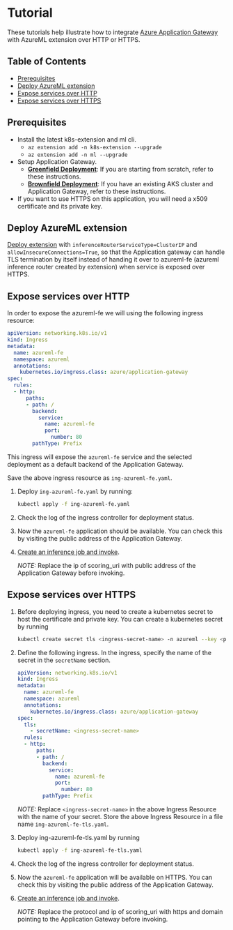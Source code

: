 # Tutorial

These tutorials help illustrate how to integrate [Azure Application Gateway](https://azure.microsoft.com/en-us/services/application-gateway/) with AzureML extension over HTTP or HTTPS.

## Table of Contents

- [Prerequisites](#prerequisites)
- [Deploy AzureML extension](#deploy-azureml-extension)
- [Expose services over HTTP](#expose-services-over-http)
- [Expose services over HTTPS](#expose-services-over-https)

## Prerequisites

- Install the latest k8s-extension and ml cli.
  - `az extension add -n k8s-extension --upgrade`
  - `az extension add -n ml --upgrade`
- Setup Application Gateway.
  - [**Greenfield Deployment**](https://docs.microsoft.com/en-us/azure/application-gateway/tutorial-ingress-controller-add-on-new): If you are starting from scratch, refer to these instructions.
  - [**Brownfield Deployment**](https://docs.microsoft.com/en-us/azure/application-gateway/tutorial-ingress-controller-add-on-existing): If you have an existing AKS cluster and Application Gateway, refer to these instructions.
- If you want to use HTTPS on this application, you will need a x509 certificate and its private key.

## Deploy AzureML extension

[Deploy extension](https://github.com/Azure/AML-Kubernetes/blob/master/docs/deploy-extension.md#azureml-extension-deployment-scenarios) with `inferenceRouterServiceType=ClusterIP` and `allowInsecureConnections=True`, so that the Application gateway can handle TLS termination by itself instead of handing it over to azureml-fe (azureml inference router created by extension) when service is exposed over HTTPS.


## Expose services over HTTP

In order to expose the azureml-fe we will using the following ingress resource:

```yaml
apiVersion: networking.k8s.io/v1
kind: Ingress
metadata:
  name: azureml-fe
  namespace: azureml
  annotations:
    kubernetes.io/ingress.class: azure/application-gateway
spec:
  rules:
  - http:
      paths:
      - path: /
        backend:
          service:
            name: azureml-fe
            port:
              number: 80
        pathType: Prefix
```

This ingress will expose the `azureml-fe` service and the selected deployment as a default backend of the Application Gateway.

Save the above ingress resource as `ing-azureml-fe.yaml`.

1. Deploy `ing-azureml-fe.yaml` by running:

    ```bash
    kubectl apply -f ing-azureml-fe.yaml
    ```

2. Check the log of the ingress controller for deployment status.

3. Now the `azureml-fe` application should be available. You can check this by visiting the public address of the Application Gateway.

4. [Create an inference job and invoke](https://github.com/Azure/AML-Kubernetes/blob/master/docs/simple-flow.md).

    *NOTE:* Replace the ip of scoring_uri with public address of the Application Gateway before invoking.

## Expose services over HTTPS

1. Before deploying ingress, you need to create a kubernetes secret to host the certificate and private key. You can create a kubernetes secret by running

    ```bash
    kubectl create secret tls <ingress-secret-name> -n azureml --key <path-to-key> --cert <path-to-cert>
    ```

2. Define the following ingress. In the ingress, specify the name of the secret in the `secretName` section.

    ```yaml
    apiVersion: networking.k8s.io/v1
    kind: Ingress
    metadata:
      name: azureml-fe
      namespace: azureml
      annotations:
        kubernetes.io/ingress.class: azure/application-gateway
    spec:
      tls:
        - secretName: <ingress-secret-name>
      rules:
      - http:
          paths:
          - path: /
            backend:
              service:
                name: azureml-fe
                port:
                  number: 80
            pathType: Prefix
    ```

    *NOTE:* Replace `<ingress-secret-name>` in the above Ingress Resource with the name of your secret. Store the above Ingress Resource in a file name `ing-azureml-fe-tls.yaml`.

1. Deploy ing-azureml-fe-tls.yaml by running

    ```bash
    kubectl apply -f ing-azureml-fe-tls.yaml
    ```

2. Check the log of the ingress controller for deployment status.

3. Now the `azureml-fe` application will be available on HTTPS. You can check this by visiting the public address of the Application Gateway.

4. [Create an inference job and invoke](https://github.com/Azure/AML-Kubernetes/blob/master/docs/simple-flow.md).

    *NOTE:* Replace the protocol and ip of scoring_uri with https and domain pointing to the Application Gateway before invoking.
